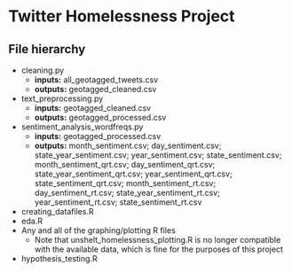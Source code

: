 # Twitter Homelessness Project


## File hierarchy
- cleaning.py
  - **inputs:** all_geotagged_tweets.csv
  - **outputs:** geotagged_cleaned.csv
- text_preprocessing.py
  - **inputs:** geotagged_cleaned.csv
  - **outputs:** geotagged_processed.csv
- sentiment_analysis_wordfreqs.py
  - **inputs:** geotagged_processed.csv
  - **outputs:** month_sentiment.csv; day_sentiment.csv; state_year_sentiment.csv; year_sentiment.csv; state_sentiment.csv; month_sentiment_qrt.csv; day_sentiment_qrt.csv; state_year_sentiment_qrt.csv; year_sentiment_qrt.csv; state_sentiment_qrt.csv; month_sentiment_rt.csv; day_sentiment_rt.csv; state_year_sentiment_rt.csv; year_sentiment_rt.csv; state_sentiment_rt.csv
- creating_datafiles.R
- eda.R 
- Any and all of the graphing/plotting R files 
  - Note that unshelt_homelessness_plotting.R is no longer compatible with the available data, which is fine
  for the purposes of this project
- hypothesis_testing.R
